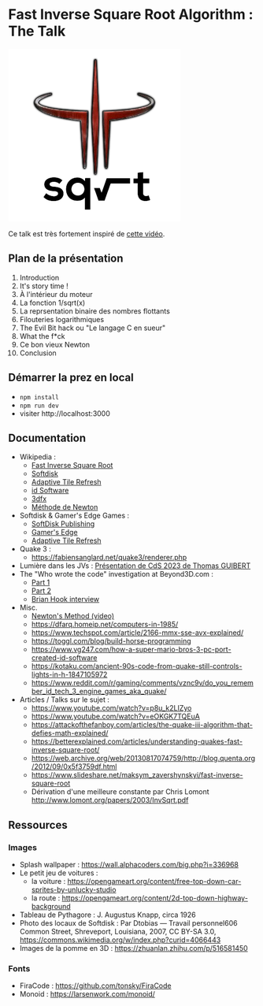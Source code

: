 # Fast Inverse Square Root Algorithm : The Talk

![logo](/public/logo.png)

Ce talk est très fortement inspiré de [cette vidéo](https://www.youtube.com/watch?v=p8u_k2LIZyo&ab_channel=Nemean). 

## Plan de la présentation

1. Introduction
2. It's story time !
3. À l'intérieur du moteur
4. La fonction 1/sqrt(x)
5. La reprsentation binaire des nombres flottants
6. Filouteries logarithmiques
7. The Evil Bit hack ou "Le langage C en sueur"
8. What the f*ck
9. Ce bon vieux Newton
10. Conclusion

## Démarrer la prez en local

- `npm install`
- `npm run dev`
- visiter http://localhost:3000

## Documentation

- Wikipedia :
  - [Fast Inverse Square Root](https://en.wikipedia.org/wiki/Fast_inverse_square_root)
  - [Softdisk](https://fr.wikipedia.org/wiki/Softdisk)
  - [Adaptive Tile Refresh](https://en.wikipedia.org/wiki/Adaptive_tile_refresh)
  - [id Software](https://fr.wikipedia.org/wiki/Id_Software)
  - [3dfx](https://fr.wikipedia.org/wiki/3dfx)
  - [Méthode de Newton](https://fr.wikipedia.org/wiki/M%C3%A9thode_de_Newton)
- Softdisk & Gamer's Edge Games :
  - [SoftDisk Publishing](https://www.mobygames.com/company/353/softdisk-publishing/)
  - [Gamer's Edge](https://www.mobygames.com/company/355/gamers-edge/)
  - [Adaptive Tile Refresh](https://fabiensanglard.net/ega/)
- Quake 3 :
  - https://fabiensanglard.net/quake3/renderer.php
- Lumière dans les JVs : [Présentation de CdS 2023 de Thomas GUIBERT](https://docs.google.com/presentation/d/e/2PACX-1vTGP--MIkfoDM4ef_8QUd5Ld41gMLhQiGkGc0glPovvFqjMZhBFNcpTobAHfjxWwbqANbxVJe3txvej/pub?start=false&loop=false&delayms=3000&slide=id.g120d8381d09_0_20)
- The "Who wrote the code" investigation at Beyond3D.com :
  - [Part 1](https://www.beyond3d.com/content/articles/8)
  - [Part 2](https://www.beyond3d.com/content/articles/15)
  - [Brian Hook interview](https://www.quakewiki.net/profile-retro-interview-brian-hook/)
- Misc.
  - [Newton's Method (video)](https://www.youtube.com/watch?v=FpOEx6zFf1o&ab_channel=DubiousInsights)
  - https://dfarq.homeip.net/computers-in-1985/
  - https://www.techspot.com/article/2166-mmx-sse-avx-explained/
  - https://toggl.com/blog/build-horse-programming
  - https://www.vg247.com/how-a-super-mario-bros-3-pc-port-created-id-software
  - https://kotaku.com/ancient-90s-code-from-quake-still-controls-lights-in-h-1847105972
  - https://www.reddit.com/r/gaming/comments/vznc9v/do_you_remember_id_tech_3_engine_games_aka_quake/
- Articles / Talks sur le sujet :
  - https://www.youtube.com/watch?v=p8u_k2LIZyo
  - https://www.youtube.com/watch?v=eOKGK7TQEuA
  - https://attackofthefanboy.com/articles/the-quake-iii-algorithm-that-defies-math-explained/
  - https://betterexplained.com/articles/understanding-quakes-fast-inverse-square-root/
  - https://web.archive.org/web/20130817074759/http://blog.quenta.org/2012/09/0x5f3759df.html
  - https://www.slideshare.net/maksym_zavershynskyi/fast-inverse-square-root
  - Dérivation d'une meilleure constante par Chris Lomont http://www.lomont.org/papers/2003/InvSqrt.pdf

## Ressources

### Images

- Splash wallpaper : https://wall.alphacoders.com/big.php?i=336968
- Le petit jeu de voitures :
  - la voiture : https://opengameart.org/content/free-top-down-car-sprites-by-unlucky-studio
  - la route : https://opengameart.org/content/2d-top-down-highway-background
- Tableau de Pythagore : J. Augustus Knapp, circa 1926
- Photo des locaux de Softdisk : Par Dtobias — Travail personnel606 Common Street, Shreveport, Louisiana, 2007, CC BY-SA 3.0, https://commons.wikimedia.org/w/index.php?curid=4066443
- Images de la pomme en 3D : https://zhuanlan.zhihu.com/p/516581450

### Fonts

- FiraCode : https://github.com/tonsky/FiraCode
- Monoid : https://larsenwork.com/monoid/